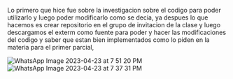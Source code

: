 Lo primero que hice fue sobre la investigacion sobre el codigo para poder utilizarlo y luego poder modificarlo como se decia, ya despues lo que hacemos es crear repositorio en el grupo de invitacion de la clase y luego descargamos el exterm como fuente para poder y hacer las modificaciones del codigo y saber que estan bien implementados como lo piden en la materia para el primer parcial, 


![WhatsApp Image 2023-04-23 at 7 51 20 PM](https://user-images.githubusercontent.com/46767951/233877773-1c34f865-9026-4da0-80fa-500572a038e2.jpeg)
![WhatsApp Image 2023-04-23 at 7 37 31 PM](https://user-images.githubusercontent.com/46767951/233877779-4bfbceac-4b5d-4709-9e61-6fa487f2ff16.jpeg)
